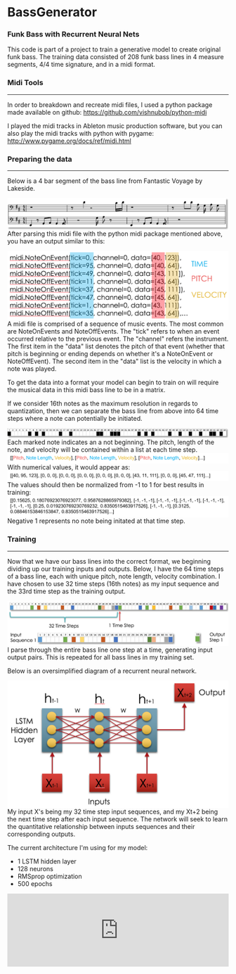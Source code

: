 # BassGenerator
### Funk Bass with Recurrent Neural Nets

This code is part of a project to train a generative model to create original funk bass. The training data consisted of 208 funk bass lines in 4 measure segments, 4/4 time signature, and in a midi format.

### Midi Tools
--------------

In order to breakdown and recreate midi files, I used a python package made available on github: https://github.com/vishnubob/python-midi

I played the midi tracks in Ableton music production software, but you can also play the midi tracks with python with pygame: http://www.pygame.org/docs/ref/midi.html

### Preparing the data
-------------
Below is a 4 bar segment of the bass line from Fantastic Voyage by Lakeside.

<img src="./Images/FantasticVoyage.png" align="left">

After parsing this midi file with the python midi package mentioned above, you have an output similar to this:

<img src="./Images/midi_example1.png" align="left">

A midi file is comprised of a sequence of music events. The most common are NoteOnEvents and NoteOffEvents. The "tick" refers to when an event occurred relative to the previous event. The "channel" refers the instrument. The first item in the "data" list denotes the pitch of that event (whether that pitch is beginning or ending depends on whether it's a NoteOnEvent or NoteOffEvent). The second item in the "data" list is the velocity in which a note was played.

To get the data into a format your model can begin to train on will require the musical data in this midi bass line to be in a matrix.

If we consider 16th notes as the maximum resolution in regards to quantization, then we can separate the bass line from above into 64 time steps where a note can potentially be initiated.

<img src="./Images/time_steps.png" align="left">
Each marked note indicates an a not beginning. The pitch, length of the note, and velocity will be contained within a list at each time step.
<img src="./Images/pic1.png" align="left">

With numerical values, it would appear as:
<img src="./Images/pic2.png" align="left">

The values should then be normalized from -1 to 1 for best results in training:
<img src="./Images/pic3.png" align="left">

Negative 1 represents no note being initated at that time step.

### Training
------------

Now that we have our bass lines into the correct format, we beginning dividing up our training inputs and outputs. Below, I have the 64 time steps of a bass line, each with unique pitch, note length, velocity combination. I have chosen to use 32 time steps (16th notes) as my input sequence and the 33rd time step as the training output.

<img src="./Images/time_step.png" align="left">

<img src="./Images/time_step2.png" align="left">

I parse through the entire bass line one step at a time, generating input output pairs. This is repeated for all bass lines in my training set.

Below is an oversimplified diagram of a recurrent neural network.

<img src="./Images/RNN.png" align="left">

My input X's being my 32 time step input sequences, and my Xt+2 being the next time step after each input sequence. The network will seek to learn the quantitative relationship between inputs sequences and their corresponding outputs.

The current architecture I'm using for my model:
* 1 LSTM hidden layer
* 128 neurons
* RMSprop optimization
* 500 epochs

<iframe width="100%" height="166" scrolling="no" frameborder="no" src="https://w.soundcloud.com/player/?url=https%3A//api.soundcloud.com/tracks/276839061&amp;color=0066cc&amp;auto_play=false&amp;hide_related=false&amp;show_comments=true&amp;show_user=true&amp;show_reposts=false"></iframe>
